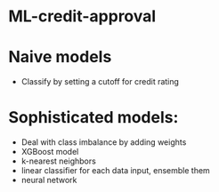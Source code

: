 # ML-credit-approval

# Naive models

- Classify by setting a cutoff for credit rating

# Sophisticated models:
- Deal with class imbalance by adding weights
- XGBoost model
- k-nearest neighbors
- linear classifier for each data input, ensemble them
- neural network
